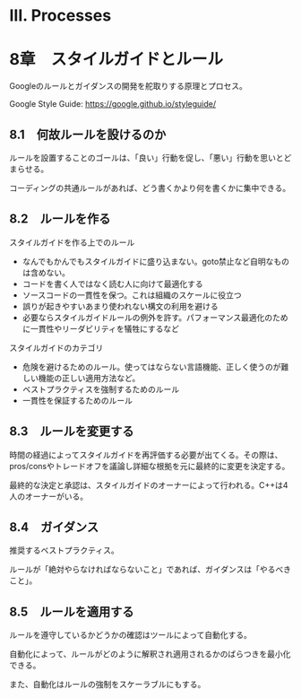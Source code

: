 III. Processes
===

# 8章　スタイルガイドとルール

Googleのルールとガイダンスの開発を舵取りする原理とプロセス。

Google Style Guide: https://google.github.io/styleguide/

## 8.1　何故ルールを設けるのか

ルールを設置することのゴールは、「良い」行動を促し、「悪い」行動を思いとどまらせる。

コーディングの共通ルールがあれば、どう書くかより何を書くかに集中できる。

## 8.2　ルールを作る

スタイルガイドを作る上でのルール

- なんでもかんでもスタイルガイドに盛り込まない。goto禁止など自明なものは含めない。
- コードを書く人ではなく読む人に向けて最適化する
- ソースコードの一貫性を保つ。これは組織のスケールに役立つ
- 誤りが起きやすいあまり使われない構文の利用を避ける
- 必要ならスタイルガイドルールの例外を許す。パフォーマンス最適化のために一貫性やリーダビリティを犠牲にするなど

スタイルガイドのカテゴリ

- 危険を避けるためのルール。使ってはならない言語機能、正しく使うのが難しい機能の正しい適用方法など。
- ベストプラクティスを強制するためのルール
- 一貫性を保証するためのルール

## 8.3　ルールを変更する

時間の経過によってスタイルガイドを再評価する必要が出てくる。その際は、pros/consやトレードオフを議論し詳細な根拠を元に最終的に変更を決定する。

最終的な決定と承認は、スタイルガイドのオーナーによって行われる。C++は4人のオーナーがいる。

## 8.4　ガイダンス

推奨するベストプラクティス。

ルールが「絶対やらなければならないこと」であれば、ガイダンスは「やるべきこと」。

## 8.5　ルールを適用する

ルールを遵守しているかどうかの確認はツールによって自動化する。

自動化によって、ルールがどのように解釈され適用されるかのばらつきを最小化できる。

また、自動化はルールの強制をスケーラブルにもする。
